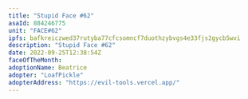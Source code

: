 ```yaml
---
title: "Stupid Face #62"
asaId: 884246775
unit: "FACE#62"
ipfs: bafkreiczwed37rutyba77cfcsomncf7duothzybvgs4e33fjs2gycb5wvi
description: "Stupid Face #62"
date: 2022-09-25T12:38:54Z
faceOfTheMonth:
adoptionName: Beatrice
adopter: "LoafPickle"
adopterAddress: "https://evil-tools.vercel.app/"
---
```

